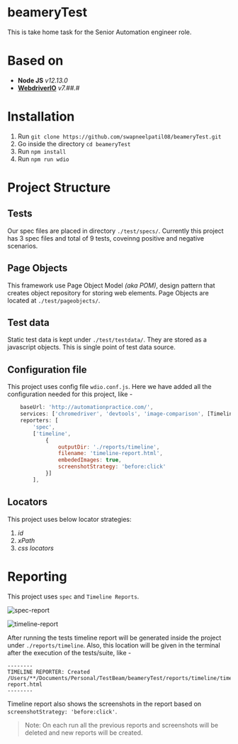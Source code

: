 # beameryTest
This is take home task for the Senior Automation engineer role.

# Based on 
* **Node JS** _v12.13.0_
* **[WebdriverIO](https://webdriver.io/ "WebdriverIO · Next-gen browser and mobile automation test framework for Node.js | WebdriverIO")** _v7.##.#_

# Installation
1. Run `git clone https://github.com/swapneelpatil08/beameryTest.git`
2. Go inside the directory `cd beameryTest`
3. Run `npm install`
4. Run  `npm run wdio`

# Project Structure

## Tests
Our spec files are placed in directory `./test/specs/`. Currently this project has 3 spec files and total of 9 tests, coveinng positive and negative scenarios.

## Page Objects
This framework use Page Object Model _(aka POM)_, design pattern that creates object repository for storing web elements. Page Objects are located at `./test/pageobjects/`.

## Test data
Static test data is kept under `./test/testdata/`. They are stored as a javascript objects. This is single point of test data source.

## Configuration file
This project uses config file `wdio.conf.js`. Here we have added all the configuration needed for this project, like - 
```Javascript
    baseUrl: 'http://automationpractice.com/',
    services: ['chromedriver', 'devtools', 'image-comparison', [TimelineService]],
    reporters: [
        'spec',
        ['timeline',
            {
                outputDir: './reports/timeline',
                filename: 'timeline-report.html',
                embededImages: true,
                screenshotStrategy: 'before:click'
            }]
        ],
```

## Locators 
This project uses below locator strategies:
1. _id_
2. _xPath_
3. _css locators_

# Reporting
This project uses `spec` and `Timeline Reports`. 

![spec-report](https://imgur.com/a/oj78Khz)

![timeline-report](https://imgur.com/cMvkXAV)

After running the tests timeline report will be generated inside the project under `./reports/timeline`. Also, this location will be given in the terminal after the execution of the tests/suite, like -
```
--------
TIMELINE REPORTER: Created /Users/**/Documents/Personal/TestBeam/beameryTest/reports/timeline/timeline-report.html
--------
```
Timeline report also shows the screenshots in the report based on `screenshotStrategy: 'before:click'`. 

> Note: On each run all the previous reports and screenshots will be deleted and new reports will be created.
